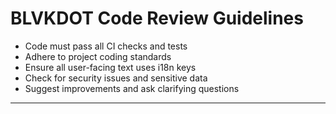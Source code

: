 # BLVKDOT Code Review Guidelines

- Code must pass all CI checks and tests
- Adhere to project coding standards
- Ensure all user-facing text uses i18n keys
- Check for security issues and sensitive data
- Suggest improvements and ask clarifying questions

---